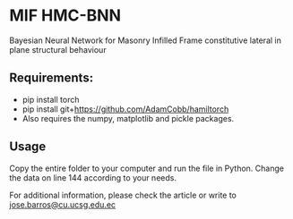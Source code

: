 # MIF HMC-BNN
 Bayesian Neural Network for Masonry Infilled Frame constitutive lateral in plane structural behaviour

## Requirements:
- pip install torch
- pip install git+https://github.com/AdamCobb/hamiltorch
- Also requires the numpy, matplotlib and pickle packages.

## Usage
Copy the entire folder to your computer and run the file in Python. Change the data on line 144 according to your needs. 

For additional information, please check the article or write to jose.barros@cu.ucsg.edu.ec

